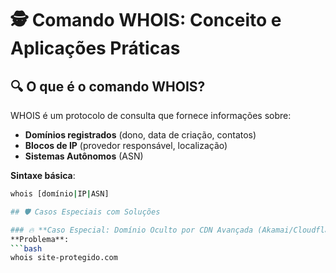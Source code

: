 # 🕵️ Comando WHOIS: Conceito e Aplicações Práticas

## 🔍 O que é o comando WHOIS?

WHOIS é um protocolo de consulta que fornece informações sobre:
- **Domínios registrados** (dono, data de criação, contatos)
- **Blocos de IP** (provedor responsável, localização)
- **Sistemas Autônomos** (ASN)

**Sintaxe básica**:
```bash
whois [domínio|IP|ASN]

## 🛡️ Casos Especiais com Soluções

### 🔥 **Caso Especial: Domínio Oculto por CDN Avançada (Akamai/Cloudflare)**
**Problema**:  
```bash
whois site-protegido.com
